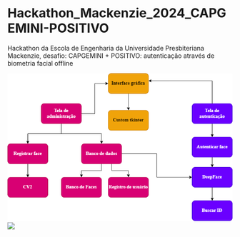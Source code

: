 # Hackathon_Mackenzie_2024_CAPGEMINI-POSITIVO
Hackathon da Escola de Engenharia da Universidade Presbiteriana Mackenzie, desafio: CAPGEMINI + POSITIVO: autenticação através de biometria facial offline


<img src="/assets/Esquema.png">
<img src="/assets/logo.png">
